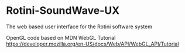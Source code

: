 # Rotini-SoundWave-UX
The web based user interface for the Rotini software system

OpenGL code based on MDN WebGL Tutorial https://developer.mozilla.org/en-US/docs/Web/API/WebGL_API/Tutorial